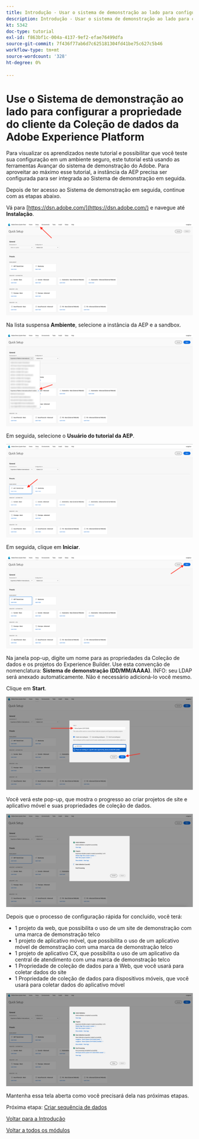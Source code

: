 ```yaml
---
title: Introdução - Usar o sistema de demonstração ao lado para configurar a propriedade do Launch
description: Introdução - Usar o sistema de demonstração ao lado para configurar a propriedade do Launch
kt: 5342
doc-type: tutorial
exl-id: f863bf1c-004a-4137-9ef2-efae76499dfa
source-git-commit: 7f436f77ab6d7c625181304fd41be75c627c5b46
workflow-type: tm+mt
source-wordcount: '328'
ht-degree: 0%

---
```


# Use o Sistema de demonstração ao lado para configurar a propriedade do cliente da Coleção de dados da Adobe Experience Platform

Para visualizar os aprendizados neste tutorial e possibilitar que você teste sua configuração em um ambiente seguro, este tutorial está usando as ferramentas Avançar do sistema de demonstração do Adobe. Para aproveitar ao máximo esse tutorial, a instância da AEP precisa ser configurada para ser integrada ao Sistema de demonstração em seguida.

Depois de ter acesso ao Sistema de demonstração em seguida, continue com as etapas abaixo.

Vá para [https://dsn.adobe.com/](https://dsn.adobe.com/) e navegue até **Instalação**.

![DSN](./images/dsnsetup.png)

Na lista suspensa **Ambiente**, selecione a instância da AEP e a sandbox.

![DSN](./images/dsnh1.png)

Em seguida, selecione o **Usuário do tutorial da AEP**.

![DSN](./images/dsnhome.png)

Em seguida, clique em **Iniciar**.

![DSN](./images/dsn2.png)

Na janela pop-up, digite um nome para as propriedades da Coleção de dados e os projetos do Experience Builder. Use esta convenção de nomenclatura: **Sistema de demonstração (DD/MM/AAAA)**. INFO: seu LDAP será anexado automaticamente. Não é necessário adicioná-lo você mesmo.

Clique em **Start**.

![DSN](./images/dsn3.png)

Você verá este pop-up, que mostra o progresso ao criar projetos de site e aplicativo móvel e suas propriedades de coleção de dados.

![DSN](./images/dsn4.png)

Depois que o processo de configuração rápida for concluído, você terá:

- 1 projeto da web, que possibilita o uso de um site de demonstração com uma marca de demonstração telco
- 1 projeto de aplicativo móvel, que possibilita o uso de um aplicativo móvel de demonstração com uma marca de demonstração telco
- 1 projeto de aplicativo CX, que possibilita o uso de um aplicativo da central de atendimento com uma marca de demonstração telco
- 1 Propriedade de coleção de dados para a Web, que você usará para coletar dados do site
- 1 Propriedade de coleção de dados para dispositivos móveis, que você usará para coletar dados do aplicativo móvel

![DSN](./images/dsn5.png)

Mantenha essa tela aberta como você precisará dela nas próximas etapas.

Próxima etapa: [Criar sequência de dados](./ex3.md)

[Voltar para a Introdução](./getting-started.md)

[Voltar a todos os módulos](./../../../overview.md)
